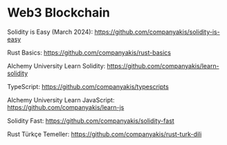 # Web3 Blockchain

Solidity is Easy (March 2024):
https://github.com/companyakis/solidity-is-easy

Rust Basics:
https://github.com/companyakis/rust-basics

Alchemy University Learn Solidity:
https://github.com/companyakis/learn-solidity

TypeScript:
https://github.com/companyakis/typescripts

Alchemy University Learn JavaScript:
https://github.com/companyakis/learn-js

Solidity Fast:
https://github.com/companyakis/solidity-fast

Rust Türkçe Temeller:
https://github.com/companyakis/rust-turk-dili
